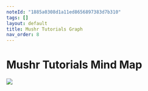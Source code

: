 ```yaml
---
noteId: "1885a0308d1a11ed8656897383d7b310"
tags: []
layout: default
title: Mushr Tutorials Graph
nav_order: 8
---
```


# [](#header-1)Mushr Tutorials Mind Map
![](../../assets/images/Mushr_tutorials.jpg)